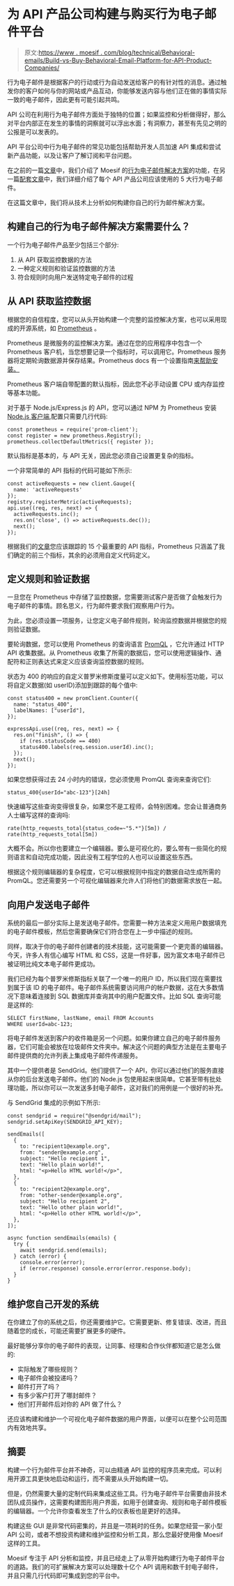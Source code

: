 # 为 API 产品公司构建与购买行为电子邮件平台

> 原文:[https://www . moesif . com/blog/technical/Behavioral-emails/Build-vs-Buy-Behavioral-Email-Platform-for-API-Product-Companies/](https://www.moesif.com/blog/technical/behavioral-emails/Build-vs-Buy-Behavioral-Email-Platform-for-API-Product-Companies/)

行为电子邮件是根据客户的行动或行为自动发送给客户的有针对性的消息。通过触发你的客户如何与你的网站或产品互动，你能够发送内容与他们正在做的事情实际一致的电子邮件，因此更有可能引起共鸣。

API 公司在利用行为电子邮件方面处于独特的位置；如果监控和分析做得好，那么对平台内部正在发生的事情的洞察就可以浮出水面；有洞察力，甚至有先见之明的公报是可以发表的。

API 平台公司中行为电子邮件的常见功能包括帮助开发人员加速 API 集成和尝试新产品功能，以及让客户了解订阅和平台问题。

在之前的一篇[文章](https://www.moesif.com/blog/technical/behavioral-emails/How-To-Accelerate-API-Integration-with-Behavioral-Emails-and-Developer-Segmentation/)中，我们介绍了 Moesif 的[行为电子邮件解决方案](https://www.moesif.com/features/user-behavioral-emails)的功能，在另一篇[配套文章](https://www.moesif.com/blog/developer-marketing/behavioral-emails/Top-Five-Behavioral-Emails-Every-Developer-Tool-Should-Have/)中，我们详细介绍了每个 API 产品公司应该使用的 5 大行为电子邮件。

在这篇文章中，我们将从技术上分析如何构建你自己的行为邮件解决方案。

## 构建自己的行为电子邮件解决方案需要什么？

一个行为电子邮件产品至少包括三个部分:

1.  从 API 获取监控数据的方法
2.  一种定义规则和验证监控数据的方法
3.  符合规则时向用户发送特定电子邮件的过程

## 从 API 获取监控数据

根据您的自信程度，您可以从头开始构建一个完整的监控解决方案，也可以采用现成的开源系统，如 [Prometheus](https://en.wikipedia.org/wiki/Prometheus_(software)) 。

Prometheus 是微服务的监控解决方案。通过在您的应用程序中包含一个 Prometheus 客户机，当您想要记录一个指标时，可以调用它。Prometheus 服务器将定期轮询数据源并保存结果。Prometheus docs 有一个设置指南[来帮助安装。](https://prometheus.io/docs/prometheus/latest/getting_started/)

Prometheus 客户端自带配置的默认指标，因此您不必手动设置 CPU 或内存监控等基本功能。

对于基于 Node.js/Express.js 的 API，您可以通过 NPM 为 Prometheus 安装 [Node.js 客户端](https://www.npmjs.com/package/prom-client),配置只需要几行代码:

```
const prometheus = require('prom-client');
const register = new prometheus.Registry();
prometheus.collectDefaultMetrics({ register }); 
```

默认指标是基本的，与 API 无关，因此您必须自己设置更复杂的指标。

一个非常简单的 API 指标的代码可能如下所示:

```
const activeRequests = new client.Gauge({
  name: 'activeRequests'
});
registry.registerMetric(activeRequests);
api.use((req, res, next) => {
  activeRequests.inc();
  res.on('close', () => activeRequests.dec());
  next();
}); 
```

根据我们的[文章](https://www.moesif.com/blog/ebooks/15-api-metrics-every-platform-team-should-be-tracking-infographic/)您应该跟踪的 15 个最重要的 API 指标，Prometheus 只涵盖了我们确定的前三个指标，其余的必须用自定义代码定义。

## 定义规则和验证数据

一旦您在 Prometheus 中存储了监控数据，您需要测试客户是否做了会触发行为电子邮件的事情。顾名思义，行为邮件要求我们观察用户行为。

为此，您必须设置一项服务，让您定义电子邮件规则，轮询监控数据并根据您的规则验证数据。

要轮询数据，您可以使用 Prometheus 的查询语言 [PromQL](https://prometheus.io/docs/prometheus/latest/querying/basics/) ，它允许通过 HTTP API 收集数据。从 Prometheus 收集了所需的数据后，您可以使用逻辑操作、通配符和正则表达式来定义应该查询监控数据的规则。

状态为 400 的响应的自定义普罗米修斯度量可以定义如下。使用标签功能，可以将自定义数据(如 userID)添加到跟踪的每个值中:

```
const status400 = new promClient.Counter({
  name: "status_400",
  labelNames: ["userId"],
});

expressApi.use((req, res, next) => {
  res.on("finish", () => {
	if (res.statusCode == 400)
  	status400.labels(req.session.userId).inc();
  });
  next();
}); 
```

如果您想获得过去 24 小时内的错误，您必须使用 PromQL 查询来查询它们:

```
status_400{userId="abc-123"}[24h] 
```

快速编写这些查询变得很复杂，如果您不是工程师，会特别困难。您会让普通商务人士编写这样的查询吗:

```
rate(http_requests_total{status_code=~"5.*"}[5m]) / rate(http_requests_total[5m]) 
```

大概不会。所以你也要建立一个编辑器。要么是可视化的，要么带有一些简化的规则语言和自动完成功能，因此没有工程学位的人也可以设置这些东西。

根据这个规则编辑器的复杂程度，它可以根据规则中指定的数据自动生成所需的 PromQL。您还需要另一个可视化编辑器来允许人们将他们的数据需求放在一起。

## 向用户发送电子邮件

系统的最后一部分实际上是发送电子邮件。您需要一种方法来定义用用户数据填充的电子邮件模板，然后您需要确保它们符合您在上一步中描述的规则。

同样，取决于你的电子邮件创建者的技术技能，这可能需要一个更完善的编辑器。今天，许多人有信心编写 HTML 和 CSS，这是一件好事，因为富文本电子邮件已被证明比纯文本电子邮件更成功。

我们已经为每个普罗米修斯指标关联了一个唯一的用户 ID，所以我们现在需要找到属于该 ID 的电子邮件。电子邮件系统需要访问用户的帐户数据，这在大多数情况下意味着连接到 SQL 数据库并查询其中的用户配置文件。比如 SQL 查询可能是这样的:

```
SELECT firstName, lastName, email FROM Accounts
WHERE userId=abc-123; 
```

将电子邮件发送到客户的收件箱是另一个问题。如果你建立自己的电子邮件服务器，它们可能会被放在垃圾邮件文件夹中。解决这个问题的典型方法是在主要电子邮件提供商的允许列表上集成电子邮件传递服务。

其中一个提供者是 SendGrid。他们提供了一个 API，你可以通过他们的服务直接从你的后台发送电子邮件。他们的 Node.js 包使用起来很简单。它甚至带有批处理功能，所以你可以一次发送多封电子邮件，这对我们的用例是一个很好的补充。

与 SendGrid 集成的示例如下所示:

```
const sendgrid = require("@sendgrid/mail");
sendgrid.setApiKey(SENDGRID_API_KEY);

sendEmails([
  {
	to: "recipient1@example.org",
	from: "sender@example.org",
	subject: "Hello recipient 1",
	text: "Hello plain world!",
	html: "<p>Hello HTML world!</p>",
  },
  {
	to: "recipient2@example.org",
	from: "other-sender@example.org",
	subject: "Hello recipient 2",
	text: "Hello other plain world!",
	html: "<p>Hello other HTML world!</p>",
  },
]);

async function sendEmails(emails) {
  try {
	await sendgrid.send(emails);
  } catch (error) {
	console.error(error);
	if (error.response) console.error(error.response.body);
  }
} 
```

## 维护您自己开发的系统

在你建立了你的系统之后，你还需要维护它。它需要更新、修复错误、改进，而且随着您的成长，可能还需要扩展更多的硬件。

最好能够分享你的电子邮件的表现，让同事、经理和合作伙伴都知道它是怎么做的:

*   实际触发了哪些规则？
*   电子邮件会被投递吗？
*   邮件打开了吗？
*   有多少客户打开了哪封邮件？
*   他们打开邮件后对你的 API 做了什么？

还应该构建和维护一个可视化电子邮件数据的用户界面，以便可以在整个公司范围内有效地共享。

## 摘要

构建一个行为邮件平台并不神奇，可以由精通 API 监控的程序员来完成。可以利用开源工具更快地启动和运行，而不需要从头开始构建一切。

但是，仍然需要大量的定制代码来集成这些工具。行为电子邮件平台需要由非技术团队成员操作，这需要构建图形用户界面，如用于创建查询、规则和电子邮件模板的编辑器。一个允许你查看发生了什么的仪表板也是更好的选择。

构建这些 GUI 是非常代码密集的，并且是一项耗时的任务。如果您经营一家小型 API 公司，或者不想投资构建和维护监控和分析工具，那么您最好使用像 Moesif 这样的工具。

Moesif 专注于 API 分析和监控，并且已经走上了从零开始构建行为电子邮件平台的道路。我们的可扩展解决方案可以处理数十亿个 API 调用和数千封电子邮件，并且只需几行代码即可集成到您的平台中。